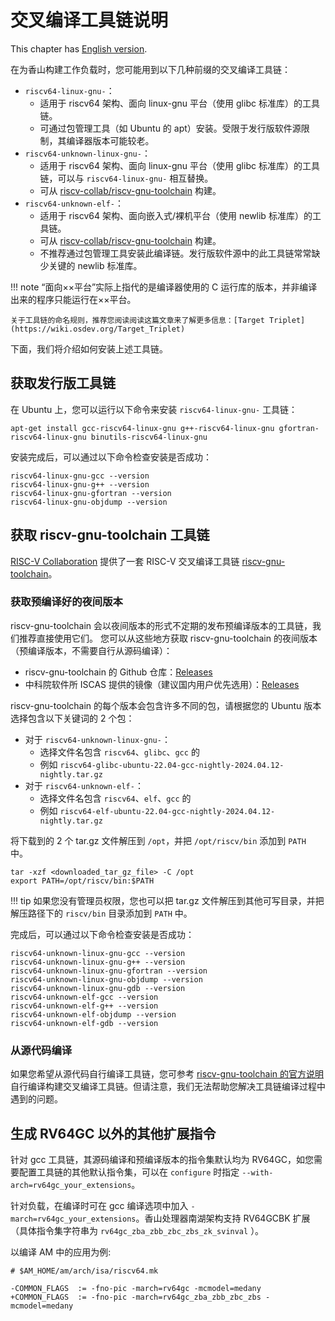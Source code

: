 # 交叉编译工具链说明

This chapter has [English version](./toolchain.en.md).

在为香山构建工作负载时，您可能用到以下几种前缀的交叉编译工具链：

* `riscv64-linux-gnu-`：
    * 适用于 riscv64 架构、面向 linux-gnu 平台（使用 glibc 标准库）的工具链。
    * 可通过包管理工具（如 Ubuntu 的 apt）安装。受限于发行版软件源限制，其编译器版本可能较老。
* `riscv64-unknown-linux-gnu-`：
    * 适用于 riscv64 架构、面向 linux-gnu 平台（使用 glibc 标准库）的工具链，可以与 `riscv64-linux-gnu-` 相互替换。
    * 可从 [riscv-collab/riscv-gnu-toolchain](https://github.com/riscv-collab/riscv-gnu-toolchain) 构建。
* `riscv64-unknown-elf-`：
    * 适用于 riscv64 架构、面向嵌入式/裸机平台（使用 newlib 标准库）的工具链。
    * 可从 [riscv-collab/riscv-gnu-toolchain](https://github.com/riscv-collab/riscv-gnu-toolchain) 构建。
    * 不推荐通过包管理工具安装此编译链。发行版软件源中的此工具链常常缺少关键的 newlib 标准库。

!!! note
    “面向××平台”实际上指代的是编译器使用的 C 运行库的版本，并非编译出来的程序只能运行在××平台。

    关于工具链的命名规则，推荐您阅读阅读这篇文章来了解更多信息：[Target Triplet](https://wiki.osdev.org/Target_Triplet)

下面，我们将介绍如何安装上述工具链。

## 获取发行版工具链

在 Ubuntu 上，您可以运行以下命令来安装 `riscv64-linux-gnu-` 工具链：
```
apt-get install gcc-riscv64-linux-gnu g++-riscv64-linux-gnu gfortran-riscv64-linux-gnu binutils-riscv64-linux-gnu
```

安装完成后，可以通过以下命令检查安装是否成功：
```
riscv64-linux-gnu-gcc --version
riscv64-linux-gnu-g++ --version
riscv64-linux-gnu-gfortran --version
riscv64-linux-gnu-objdump --version
```

## 获取 riscv-gnu-toolchain 工具链

[RISC-V Collaboration](https://github.com/riscv-collab) 提供了一套 RISC-V 交叉编译工具链 [riscv-gnu-toolchain](https://github.com/riscv-collab/riscv-gnu-toolchain)。

### 获取预编译好的夜间版本

riscv-gnu-toolchain 会以夜间版本的形式不定期的发布预编译版本的工具链，我们推荐直接使用它们。
您可以从这些地方获取 riscv-gnu-toolchain 的夜间版本（预编译版本，不需要自行从源码编译）：

* riscv-gnu-toolchain 的 Github 仓库：[Releases](https://github.com/riscv-collab/riscv-gnu-toolchain/releases)
* 中科院软件所 ISCAS 提供的镜像（建议国内用户优先选用）：[Releases](https://mirror.iscas.ac.cn/riscv-toolchains/release/riscv-collab/riscv-gnu-toolchain/)

riscv-gnu-toolchain 的每个版本会包含许多不同的包，请根据您的 Ubuntu 版本选择包含以下关键词的 2 个包：

* 对于 `riscv64-unknown-linux-gnu-`：
    * 选择文件名包含 `riscv64`、`glibc`、`gcc` 的
    * 例如 `riscv64-glibc-ubuntu-22.04-gcc-nightly-2024.04.12-nightly.tar.gz`
* 对于 `riscv64-unknown-elf-`：
    * 选择文件名包含 `riscv64`、`elf`、`gcc` 的
    * 例如 `riscv64-elf-ubuntu-22.04-gcc-nightly-2024.04.12-nightly.tar.gz`

将下载到的 2 个 tar.gz 文件解压到 `/opt`，并把 `/opt/riscv/bin` 添加到 `PATH` 中。
```
tar -xzf <downloaded_tar_gz_file> -C /opt
export PATH=/opt/riscv/bin:$PATH
```

!!! tip
    如果您没有管理员权限，您也可以把 tar.gz 文件解压到其他可写目录，并把解压路径下的 `riscv/bin` 目录添加到 `PATH` 中。

完成后，可以通过以下命令检查安装是否成功：
```
riscv64-unknown-linux-gnu-gcc --version
riscv64-unknown-linux-gnu-g++ --version
riscv64-unknown-linux-gnu-gfortran --version
riscv64-unknown-linux-gnu-objdump --version
riscv64-unknown-linux-gnu-gdb --version
riscv64-unknown-elf-gcc --version
riscv64-unknown-elf-g++ --version
riscv64-unknown-elf-objdump --version
riscv64-unknown-elf-gdb --version
```

### 从源代码编译

如果您希望从源代码自行编译工具链，您可参考 [riscv-gnu-toolchain 的官方说明](https://github.com/riscv-collab/riscv-gnu-toolchain) 自行编译构建交叉编译工具链。但请注意，我们无法帮助您解决工具链编译过程中遇到的问题。

## 生成 RV64GC 以外的其他扩展指令

针对 gcc 工具链，其源码编译和预编译版本的指令集默认均为 RV64GC，如您需要配置工具链的其他默认指令集，可以在 `configure` 时指定 `--with-arch=rv64gc_your_extensions`。

针对负载，在编译时可在 gcc 编译选项中加入 `-march=rv64gc_your_extensions`。香山处理器南湖架构支持 RV64GCBK 扩展（具体指令集字符串为 `rv64gc_zba_zbb_zbc_zbs_zk_svinval` ）。

以编译 AM 中的应用为例:
```shell
# $AM_HOME/am/arch/isa/riscv64.mk

-COMMON_FLAGS  := -fno-pic -march=rv64gc -mcmodel=medany
+COMMON_FLAGS  := -fno-pic -march=rv64gc_zba_zbb_zbc_zbs -mcmodel=medany
```
